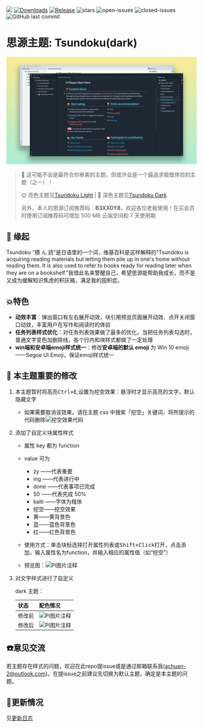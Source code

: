 <a title="Hits" target="_blank" href="https://github.com/Achuan-2/siyuan-themes-tsundoku"><img src="https://hits.b3log.org/Achuan-2/siyuan-themes-tsundoku.svg" ></a>
[![Downloads](https://img.shields.io/github/downloads/Achuan-2/siyuan-themes-tsundoku/total?logo=github)](https://github.com/Achuan-2/siyuan-themes-tsundoku/releases/latest/download/siyuan-themes-tsundoku.zip)
[![Release](https://img.shields.io/github/release/Achuan-2/siyuan-themes-tsundoku.svg)](https://github.com/Achuan-2/siyuan-themes-tsundoku/releases)
![stars](https://img.shields.io/github/stars/Achuan-2/siyuan-themes-tsundoku)
![open-issues](https://img.shields.io/github/issues-raw/Achuan-2/siyuan-themes-tsundoku)
![closed-issues](https://img.shields.io/github/issues-closed-raw/Achuan-2/siyuan-themes-tsundoku)
![GitHub last commit](https://img.shields.io/github/last-commit/Achuan-2/siyuan-themes-tsundoku)

# 思源主题: Tsundoku(dark)

![preview](preview.png)

> 🎠 这可能不会是最符合你审美的主题，但或许会是一个最追求极致体验的主题（之一）！
> 
> 🌞 亮色主题见[Tsundoku Light](https://github.com/Achuan-2/siyuan-themes-tsundoku-light) | 🌛 深色主题见[Tsundoku Dark
> ](https://github.com/Achuan-2/siyuan-themes-mixture)
>
> 另外，本人的思源订阅推荐码：**B3XX0Y8**，欢迎各位老板使用！在买会员时使用订阅推荐码可增加 500 MB 云端空间和 7 天使用期

## 💌 **缘起**

Tsundoku “積 ん 読”是日语里的一个词，维基百科是这样解释的“Tsundoku is acquiring reading materials but letting them pile up in one's home without reading them. It is also used to refer to books ready for reading later when they are on a bookshelf.”我借此名来警醒自己，希望思源能帮助我成长，而不是又成为缓解知识焦虑的积灰箱，满足我的囤积症。



## 💥特色

* **动效丰富**：弹出窗口有左右展开动效，块引用预览页面展开动效、点开关闭窗口动效，丰富用户在写作和阅读时的体验
* **任务列表样式优化**：对任务列表效果做了最多的优化，当把任务列表勾选时，普通文字变色加删除线，各个行内和块样式都做了一定处理
* **win端和安卓端emoji样式统一**：修改**安卓端的默认 emoji** 为 Win 10 emoji——Segoe UI Emoji，保证emoji样式统一

## 🦠 本主题重要的修改

1. 本主题暂时将高亮<kbd>Ctrl+E</kbd>,设置为挖空效果：悬浮时才显示高亮的文字，默认隐藏文字

   * 如果需要取消该效果，请在主题 css 中搜索「挖空」关键词，将所提示的代码删除![挖空效果代码](https://b3logfile.com/siyuan/1610205759005/assets/image-20210811120817-x6ckfxa.png)
2. 添加了自定义块属性样式

   * 属性 key 都为 function
   * value 可为

     * zy ——代表重要
     * ing ——代表进行中
     * done ——代表事项已完成
     * 50 ——代表完成 50%
     * kaiti ——字体为楷体
     * 挖空——挖空效果
     * 黄——黄背景色
     * 蓝——蓝色背景色
     * 红——红色背景色
   * 使用方式：单击块标选择打开属性列表或<kbd>Shift+Click</kbd>打开，点击<kbd>添加</kbd>，输入属性名为function，并输入相应的属性值（如“挖空”）
   * 预览图：![Pl图片注释](https://b3logfile.com/siyuan/1610205759005/assets/image-20210811120649-gyldy09.png)
3. 对文字样式进行了自定义

   dark 主题：

   | 状态   | 配色情况                                                                                        |
   | ------ | ----------------------------------------------------------------------------------------------- |
   | 修改前 | ![Pl图片注释](https://b3logfile.com/siyuan/1610205759005/assets/image-20210801154046-7bhhio4.png) |
   | 修改后 | ![Pl图片注释](https://b3logfile.com/siyuan/1610205759005/assets/image-20210812140133-26hzqkb.png) |


## **☎️意见交流**

若主题存在样式的问题，欢迎在此repo提issue或是通过邮箱联系我(achuan-2@outlook.com)。在提issue之前建议先切换为默认主题，确定是本主题的问题。


## **🚀更新情况**

见[更新日志](CHANGE_LOGS.md)
